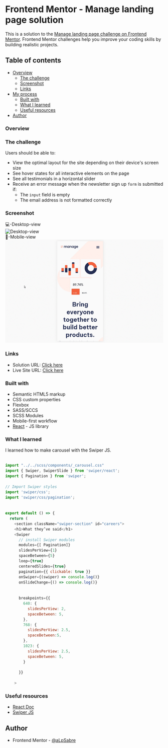 # Frontend Mentor - Manage landing page solution

This is a solution to the [Manage landing page challenge on Frontend Mentor](https://www.frontendmentor.io/challenges/manage-landing-page-SLXqC6P5). Frontend Mentor challenges help you improve your coding skills by building realistic projects. 

## Table of contents

- [Overview](#overview)
  - [The challenge](#the-challenge)
  - [Screenshot](#screenshot)
  - [Links](#links)
- [My process](#my-process)
  - [Built with](#built-with)
  - [What I learned](#what-i-learned)
  - [Useful resources](#useful-resources)
- [Author](#author)


### Overview

### The challenge

Users should be able to:

- View the optimal layout for the site depending on their device's screen size
- See hover states for all interactive elements on the page
- See all testimonials in a horizontal slider
- Receive an error message when the newsletter sign up `form` is submitted if:
  - The `input` field is empty
  - The email address is not formatted correctly

### Screenshot

💻-Desktop-view
<br/>
![Desktop-view](./gifs/desktop.gif)
<br/>
📱-Mobile-view
<br/>
![Mobile-view](./gifs/mobile.gif)


### Links

- Solution URL: [Click here](https://github.com/aLpSabre/manage-landing-page)
- Live Site URL: [Click here](https://alpsabre.github.io/manage-landing-page/)

### Built with

- Semantic HTML5 markup
- CSS custom properties
- Flexbox
- SASS/SCCS 
- SCSS Modules
- Mobile-first workflow
- [React](https://reactjs.org/) - JS library


### What I learned

I learned how to make carousel with the Swiper JS.

```js

import "../../scss/components/_carousel.css"
import { Swiper, SwiperSlide } from 'swiper/react';
import { Pagination } from 'swiper';

// Import Swiper styles
import 'swiper/css';
import 'swiper/css/pagination';


export default () => {
  return (
    <section className="swiper-section" id="careers">
    <h1>What they’ve said</h1>
    <Swiper
      // install Swiper modules
      modules={[ Pagination]}
      slidesPerView={1}
      spaceBetween={5}
      loop={true}
      centeredSlides={true}
      pagination={{ clickable: true }}
      onSwiper={(swiper) => console.log()}
      onSlideChange={() => console.log()}
 
  	
      breakpoints={{
        640: {
          slidesPerView: 2,
          spaceBetween: 5,
        },
        768: {
          slidesPerView: 2.5,
          spaceBetween:5,
        },
        1023: {
          slidesPerView: 2.5,
          spaceBetween: 5,
        }
      
      }}
   
    >
```

### Useful resources

- [React Doc](https://reactjs.org/docs/getting-started.html) 
- [Swiper JS](https://swiperjs.com/) 


## Author

- Frontend Mentor - [@aLpSabre](https://www.frontendmentor.io/profile/yourusername)


